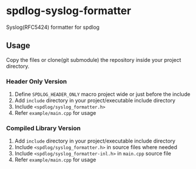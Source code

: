 # spdlog-syslog-formatter
Syslog(RFC5424) formatter for spdlog

## Usage
Copy the files or clone(git submodule) the repository inside your project directory.

### Header Only Version
1. Define `SPDLOG_HEADER_ONLY` macro project wide or just before the include
1. Add `include` directory in your project/executable include directory
1. Include `<spdlog/syslog_formatter.h>`
1. Refer `example/main.cpp` for usage

### Compiled Library Version
1. Add `include` directory in your project/executable include directory
1. Include `<spdlog/syslog_formatter.h>` in source files where needed
1. Include `<spdlog/syslog_formatter-inl.h>` in `main.cpp` source file
1. Refer `example/main.cpp` for usage
